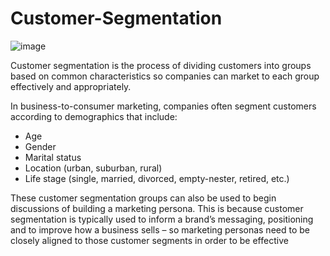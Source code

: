 # Customer-Segmentation
![image](https://user-images.githubusercontent.com/81894324/169639274-5ef7748d-d2f0-4855-a40e-9d0ac6483cb9.png)

Customer segmentation is the process of dividing customers into groups based on common characteristics so companies can market to each group effectively and appropriately.

In business-to-consumer marketing, companies often segment customers according to demographics that include:

* Age
* Gender
* Marital status
* Location (urban, suburban, rural)
* Life stage (single, married, divorced, empty-nester, retired, etc.)

These customer segmentation groups can also be used to begin discussions of building a marketing persona. This is because customer segmentation is typically used to inform a brand’s messaging, positioning and to improve how a business sells – so marketing personas need to be closely aligned to those customer segments in order to be effective

